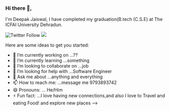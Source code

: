 ### Hi there 👋,
I'm Deepak Jaiswal, I have completed my graduation(B.tech (C.S.E) at The ICFAI University Dehradun. 

![Twitter Follow](https://img.shields.io/twitter/follow/DeepakJ68943515?color=1DA1F2&logo=Twitter&style=social)
<img src="https://img.shields.io/badge/linkedin/deepakjaiswaldj/?&style=for-the-badge&logo=linkedin&logoColor=white" />


Here are some ideas to get you started:

- 🔭 I’m currently working on ...??
- 🌱 I’m currently learning ...something
- 👯 I’m looking to collaborate on ...job
- 🤔 I’m looking for help with ...Software Engineer
- 💬 Ask me about ...anything and everything
- 📫 How to reach me: ...message me 9793893742
- 😄 Pronouns: ... He/Him
- ⚡ Fun fact: ...I love having new connections,and also I love to Travel and eating Food! and explore new places
-->
